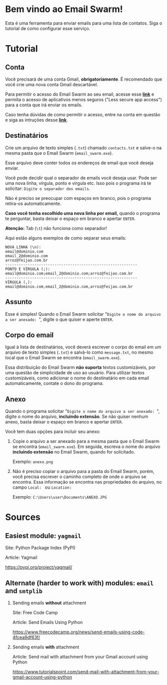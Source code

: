 # Bem vindo ao Email Swarm!

Esta é uma ferramenta para enviar emails para uma lista de contatos. Siga o tutorial de como configurar esse serviço.

# Tutorial

## Conta

Você precisará de uma conta Gmail, **obrigatoriamente**. É recomendado que você crie uma nova conta Gmail descartável.

Para permitir o acesso do Email Swarm ao seu email, acesse esse **[link](https://myaccount.google.com/lesssecureapps)** e permita o acesso de aplicativos menos seguros ("Less secure app access") para a conta que irá enviar os emails.

Caso tenha dúvidas de como permitir o acesso, entre na conta em questão e siga as intruções desse **[link](https://support.google.com/accounts/answer/6010255?hl=en)**.

## Destinatários

Crie um arquivo de texto simples (`.txt`) chamado `contacts.txt` e salve-o na mesma pasta que o Email Swarm (`email_swarm.exe`).

Esse arquivo deve conter todos os endereços de email que você deseja enviar.

Você pode decidir qual o separador de emails você deseja usar. Pode ser uma nova linha, vírgula, ponto e vírgula etc. Isso pois o programa irá te solicitar: `Digite o separador dos emails`.

Não é preciso se preocupar com espaços em branco, pois o programa retira-os automaticamente.

**Caso você tenha escolhido uma nova linha por email,** quando o programa te perguntar, basta deixar o espaço em branco e apertar `ENTER`.

**Atenção:** Tab (`\t`) não funciona como separador!

Aqui estão alguns exemplos de como separar seus emails:

```
NOVA LINHA (\n):
email@dominio.com
email_2@dominio.com
arroz@feijao.com.br
-----------------------------------------------------------
PONTO E VÍRGULA (;):
email@dominio.com;email_2@dominio.com;arroz@feijao.com.br
-----------------------------------------------------------
VÍRGULA (,):
email@dominio.com,email_2@dominio.com,arroz@feijao.com.br
```

## Assunto

Esse é simples! Quando o Email Swarm solicitar "`Digite o nome do arquivo a ser anexado: `", digite o que quiser e aperte `ENTER`.

## Corpo do email

Igual à lista de destinatários, você deverá escrever o corpo do email em um arquivo de texto simples (`.txt`) e salvá-lo como `message.txt`, no mesmo local que o Email Swarm se encontra (`email_swarm.exe`).

Essa distribuição do Email Swarm **não suporta** textos customizáveis, por uma questão de simplicidade de uso ao usuário. Para utilizar textos customizáveis, como adicionar o nome do destinatário em cada email automaticamente, contate o dono do programa.

## Anexo

Quando o programa solicitar "`Digite o nome do arquivo a ser anexado: `", digite o nome do arquivo, **incluindo extensão**. Se não quiser nenhum anexo, basta deixar o espaço em branco e apertar `ENTER`.

Você tem duas opções para incluir seu anexo:

1. Copie o arquivo a ser anexado para a mesma pasta que o Email Swarm se encontra (`email_swarm.exe`). Em seguida, escreva o nome do arquivo **incluindo extensão** no Email Swarm, quando for solicitado.

    Exemplo: `anexo.png`

2. Não é preciso copiar o arquivo para a pasta do Email Swarm, porém, você precisa escrever o caminho completo de onde o arquivo se encontra. Essa informação se encontra nas propriedades do arquivo, no campo `Local: ` ou `Location: `

    Exemplo: `C:\Users\user\Documents\ANEXO.JPG`



# Sources

## Easiest module: `yagmail`

Site: Python Package Index (PyPI)

Article: Yagmail

https://pypi.org/project/yagmail/


## Alternate (harder to work with) modules: `email` and `smtplib`

1. Sending emails **without** attachment

    Site: Free Code Camp

    Article: Send Emails Using Python

    https://www.freecodecamp.org/news/send-emails-using-code-4fcea9df63f/

2. Sending emails **with** attachment

    Article: Send mail with attachment from your Gmail account using Python

    https://www.tutorialspoint.com/send-mail-with-attachment-from-your-gmail-account-using-python

